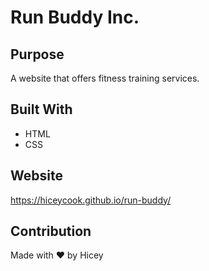 # Run Buddy Inc.

## Purpose
A website that offers fitness training services.

## Built With
* HTML
* CSS

## Website
https://hiceycook.github.io/run-buddy/

## Contribution
Made with ❤️ by Hicey

